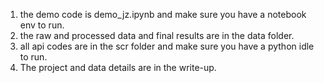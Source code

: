 1. the demo code is demo_jz.ipynb and make sure you have a notebook env to run.
2. the raw and processed data and final results are in the data folder.
3. all api codes are in the scr folder and make sure you have a python idle to run. 
4. The project and data details are in the write-up. 